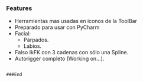 ### Features

- Herramientas mas usadas en iconos de la ToolBar
- Preparado para usar con PyCharm
- Facial:
	- Párpados.
	- Labios.
- Falso IkFK con 3 cadenas con sólo una Spline.
- Autorigger completo (Working on...).

```

###End